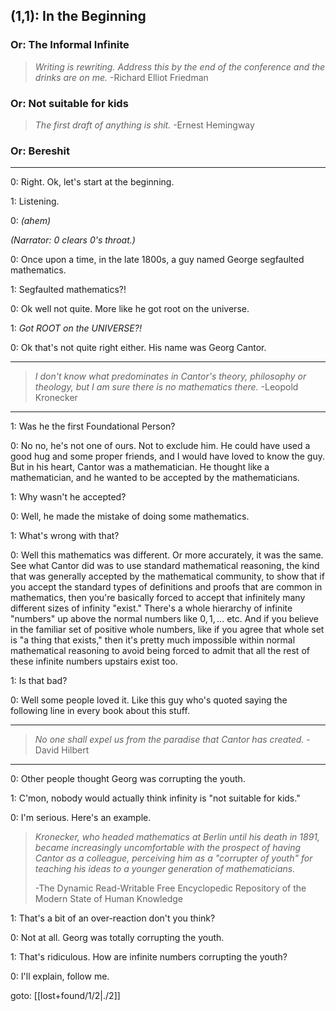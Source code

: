 ## (1,1): In the Beginning

### Or: The Informal Infinite

> _Writing is rewriting. Address this by the end of the conference and the drinks are on me._
> -Richard Elliot Friedman
### Or: Not suitable for kids

> _The first draft of anything is shit._
> -Ernest Hemingway
### Or: Bereshit

---

0: Right. Ok, let's start at the beginning.

1: Listening.

0: _(ahem)_

_(Narrator: 0 clears 0's throat.)_

0: Once upon a time, in the late 1800s, a guy named George segfaulted mathematics.

1: Segfaulted mathematics?!

0: Ok well not quite. More like he got root on the universe.

1: _Got ROOT on the UNIVERSE?!_

0: Ok that's not quite right either. His name was Georg Cantor.

---

> _I don't know what predominates in Cantor's theory, philosophy or theology, but I am sure there is no mathematics there._
> -Leopold Kronecker

---

1: Was he the first Foundational Person?

0: No no, he's not one of ours. Not to exclude him. He could have used a good hug and some proper friends, and I would have loved to know the guy. But in his heart, Cantor was a mathematician. He thought like a mathematician, and he wanted to be accepted by the mathematicians.

1: Why wasn't he accepted?

0: Well, he made the mistake of doing some mathematics.

1: What's wrong with that?

0: Well this mathematics was different. Or more accurately, it was the same. See what Cantor did was to use standard mathematical reasoning, the kind that was generally accepted by the mathematical community, to show that if you accept the standard types of definitions and proofs that are common in mathematics, then you're basically forced to accept that infinitely many different sizes of infinity "exist." There's a whole hierarchy of infinite "numbers" up above the normal numbers like $0, 1, ...$ etc. And if you believe in the familiar set of positive whole numbers, like if you agree that whole set is "a thing that exists," then it's pretty much impossible within normal mathematical reasoning to avoid being forced to admit that all the rest of these infinite numbers upstairs exist too.

1: Is that bad?

0: Well some people loved it. Like this guy who's quoted saying the following line in every book about this stuff.

---

> _No one shall expel us from the paradise that Cantor has created._
> -David Hilbert

---

0: Other people thought Georg was corrupting the youth.

1: C'mon, nobody would actually think infinity is "not suitable for kids."

0: I'm serious. Here's an example.

> _Kronecker, who headed mathematics at Berlin until his death in 1891, became increasingly uncomfortable with the prospect of having Cantor as a colleague, perceiving him as a "corrupter of youth" for teaching his ideas to a younger generation of mathematicians._
>
> -The Dynamic Read-Writable Free Encyclopedic Repository of the Modern State of Human Knowledge

1: That's a bit of an over-reaction don't you think?

0: Not at all. Georg was totally corrupting the youth.

1: That's ridiculous. How are infinite numbers corrupting the youth?

0: I'll explain, follow me.

goto: [[lost+found/1/2|./2]]